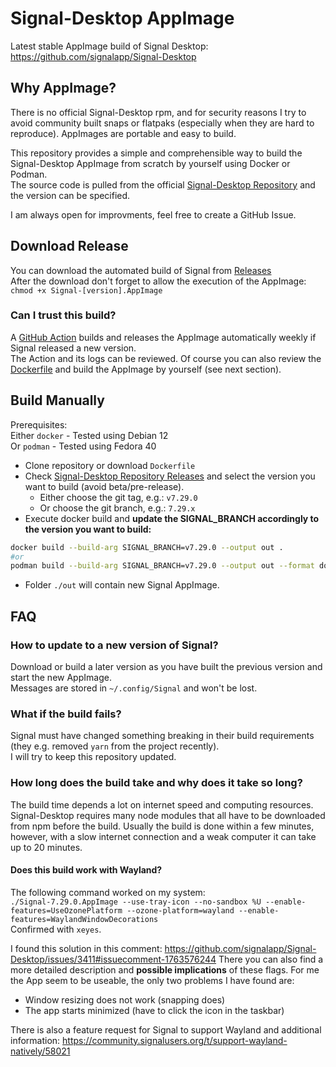 # Signal-Desktop AppImage

Latest stable AppImage build of Signal Desktop: https://github.com/signalapp/Signal-Desktop

## Why AppImage?

There is no official Signal-Desktop rpm, and for security reasons I try to avoid community built snaps or flatpaks (especially when they are hard to reproduce). AppImages are portable and easy to build.  

This repository provides a simple and comprehensible way to build the Signal-Desktop AppImage from scratch by yourself using Docker or Podman.  
The source code is pulled from the official [Signal-Desktop Repository](https://github.com/signalapp/Signal-Desktop) and the version can be specified.

I am always open for improvments, feel free to create a GitHub Issue.

## Download Release

You can download the automated build of Signal from [Releases](https://github.com/karo-solutions/Signal-Desktop-AppImage/releases)  
After the download don't forget to allow the execution of the AppImage:
`chmod +x Signal-[version].AppImage`

### Can I trust this build?

A [GitHub Action](https://github.com/karo-solutions/Signal-Desktop-AppImage/actions) builds and releases the AppImage automatically weekly if Signal released a new version.  
The Action and its logs can be reviewed.
Of course you can also review the [Dockerfile](./Dockerfile) and build the AppImage by yourself (see next section).

## Build Manually

Prerequisites:  
Either `docker` - Tested using Debian 12  
Or `podman` - Tested using Fedora 40

* Clone repository or download `Dockerfile`
* Check [Signal-Desktop Repository Releases](https://github.com/signalapp/Signal-Desktop/releases) and select the version you want to build (avoid beta/pre-release).
  * Either choose the git tag, e.g.: `v7.29.0`
  * Or choose the git branch, e.g.: `7.29.x`
* Execute docker build and **update the SIGNAL_BRANCH accordingly to the version you want to build:**

```bash
docker build --build-arg SIGNAL_BRANCH=v7.29.0 --output out .
#or
podman build --build-arg SIGNAL_BRANCH=v7.29.0 --output out --format docker .
```

* Folder `./out` will contain new Signal AppImage.

## FAQ

### How to update to a new version of Signal?

Download or build a later version as you have built the previous version and start the new AppImage.  
Messages are stored in `~/.config/Signal` and won't be lost.

### What if the build fails?

Signal must have changed something breaking in their build requirements (they e.g. removed `yarn` from the project recently).  
I will try to keep this repository updated.

### How long does the build take and why does it take so long?

The build time depends a lot on internet speed and computing resources.  
Signal-Desktop requires many node modules that all have to be downloaded from npm before the build.
Usually the build is done within a few minutes, however, with a slow internet connection and a weak computer it can take up to 20 minutes.

#### Does this build work with Wayland?

The following command worked on my system:  
`./Signal-7.29.0.AppImage --use-tray-icon --no-sandbox %U --enable-features=UseOzonePlatform --ozone-platform=wayland --enable-features=WaylandWindowDecorations`  
Confirmed with `xeyes`.  

I found this solution in this comment: https://github.com/signalapp/Signal-Desktop/issues/3411#issuecomment-1763576244
There you can also find a more detailed description and **possible implications** of these flags.
For me the App seem to be useable, the only two problems I have found are:
* Window resizing does not work (snapping does)
* The app starts minimized (have to click the icon in the taskbar)

There is also a feature request for Signal to support Wayland and additional information: https://community.signalusers.org/t/support-wayland-natively/58021


